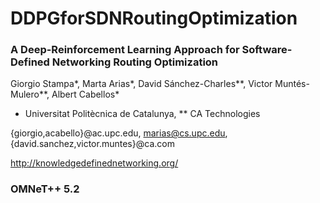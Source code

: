 # DDPGforSDNRoutingOptimization

### A Deep-Reinforcement Learning Approach for Software-Defined Networking Routing Optimization
Giorgio Stampa*, Marta Arias*, David Sánchez-Charles**, Victor Muntés-Mulero**,
Albert Cabellos*
* Universitat Politècnica de Catalunya, ** CA Technologies

{giorgio,acabello}@ac.upc.edu, marias@cs.upc.edu, {david.sanchez,victor.muntes}@ca.com

http://knowledgedefinednetworking.org/

### OMNeT++ 5.2
